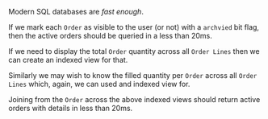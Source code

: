 Modern SQL databases are *fast enough*.

If we mark each `Order` as visible to the user (or not) with a `archvied` bit flag, then the active orders should be queried in a less than 20ms.

If we need to display the total `Order` quantity across all `Order Lines` then we can create an indexed view for that.

Similarly we may wish to know the filled quantity per `Order` across all `Order Lines` which, again, we can used and indexed view for.

Joining from the `Order` across the above indexed views should return active orders with details in less than 20ms.
